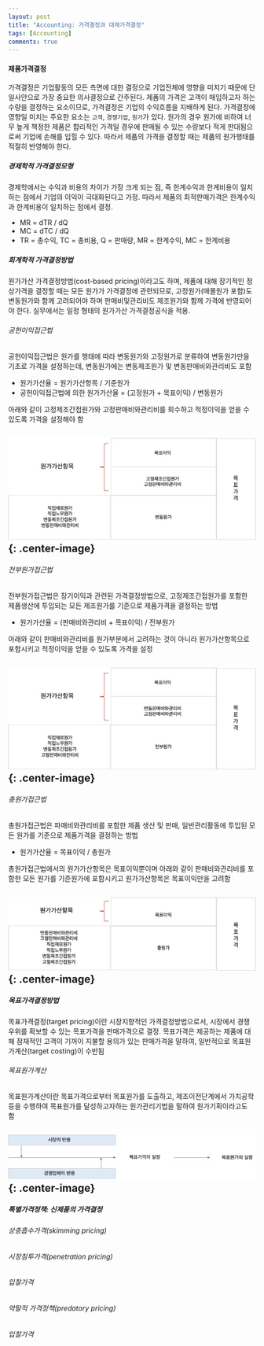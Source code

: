 ```yaml
---
layout: post
title: "Accounting: 가격결정과 대체가격결정"
tags: [Accounting]
comments: true
---
```


#### 제품가격결정
가격결정은 기업활동의 모든 측면에 대한 결정으로 기업전체에 영향을 미치기 때문에 단일사안으로 가장 중요한 의사결정으로 간주된다. 제품의 가격은 고객이 매입하고자 하는 수량을 결정하는 요소이므로, 가격결정은 기업의 수익흐름을 지배하게 된다. 가격결정에 영향일 미치는 주요한 요소는 `고객`, `경쟁기업`, `원가`가 있다. 원가의 경우 원가에 비하여 너무 높게 책정한 제품은 합리적인 가격일 경우에 판매될 수 있는 수량보다 적게 판대됨으로써 기업에 손해를 입힐 수 있다. 따라서 제품의 가격을 결정할 때는 제품의 원가행태를 적절히 반영해야 한다.

##### 경제학적 가격결정모형
경제학에서는 수익과 비용의 차이가 가장 크게 되는 점, 즉 한계수익과 한계비용이 일치하는 점에서 기업의 이익이 극대화된다고 가정. 따라서 제품의 최적판매가격은 한계수익과 한계비용이 일치하는 점에서 결정.
- MR = dTR / dQ
- MC = dTC / dQ
- TR = 총수익, TC = 총비용, Q = 판매량, MR = 한계수익, MC = 한계비용

##### 회계학적 가격결정방법
원가가산 가격결정방법(cost-based pricing)이라고도 하며, 제품에 대해 장기적인 정상가격을 결정할 때는 모든 원가가 가격결정에 관련되므로, 고정원가(매몰원가 포함)도 변동원가와 함께 고려되어야 하며 판매비및관리비도 제조원가와 함께 가격에 반영되어야 한다. 실무에서는 일정 형태의 원가가산 가격결정공식을 적용.


###### 공헌이익접근법
공헌이익접근법은 원가를 행태에 따라 변동원가와 고정원가로 분류하여 변동원가만을 기초로 가격을 설정하는데, 변동원가에는 변동제조원가 및 변동판매비와관리비도 포함 
- 원가가산율 = 원가가산항목 / 기준원가
- 공헌이익접근법에 의한 원가가산율 = (고정원가 + 목표이익) / 변동원가

아래와 같이 고정제조간접원가와 고정판매비와관리비를 회수하고 적정이익을 얻을 수 있도록 가격을 설정해야 함 

![공헌이익](../images/2019-11-03-Accounting-가격결정-1.jpg){: .center-image}
---

###### 전부원가접근법
전부원가접근법은 장기이익과 관련된 가격결정방법으로, 고정제조간접원가를 포함한 제품생산에 투입되는 모든 제조원가를 기준으로 제품가격을 결정하는 방법
- 원가가산율 = (판매비와관리비 + 목표이익) / 전부원가

아래와 같이 판매비와관리비를 원가부분에서 고려하는 것이 아니라 원가가산항목으로 포함시키고 적정이익을 얻을 수 있도록 가격을 설정

![공헌이익](../images/2019-11-03-Accounting-가격결정-2.jpg){: .center-image}
---

###### 총원가접근법
총원가접근법은 파매비와관리비를 포함한 제품 생산 및 판매, 일반관리활동에 투입된 모든 원가를 기준으로 제품가격을 결정하는 방법
- 원가가산율 = 목표이익 / 총원가  

총원가접근법에서의 원가가산항목은 목표이익뿐이며 아래와 같이 판매비와관리비를 포함한 모든 원가를 기준원가에 포함시키고 원가가산항목은 목표이익만을 고려함  

![공헌이익](../images/2019-11-03-Accounting-가격결정-3.jpg){: .center-image}
---

##### 목표가격결정방법
목표가격결정(target pricing)이란 시장지향적인 가격결정방법으로서, 시장에서 경쟁우위를 확보할 수 있는 목표가격을 판매가격으로 결정. 목표가격은 제공하는 제품에 대해 잠재적인 고객이 기꺼이 지불할 용의가 있는 판매가격을 말하여, 일반적으로 목표원가계산(target costing)이 수반됨
###### 목표원가계산

목표원가계산이란 목표가격으로부터 목표원가를 도출하고, 제조이전단계에서 가치공학 등을 수행하여 목표원가를 달성하고자하는 원가관리기법을 말하여 원가기획이라고도 함  

![공헌이익](../images/2019-11-03-Accounting-가격결정-4.jpg){: .center-image}
---


##### 특별가격정책: 신제품의 가격결정
###### 상층흡수가격(skimming pricing)
###### 시장침투가격(penetration pricing)
###### 입찰가격
###### 약탈적 가격정책(predatory pricing)
###### 입찰가격
